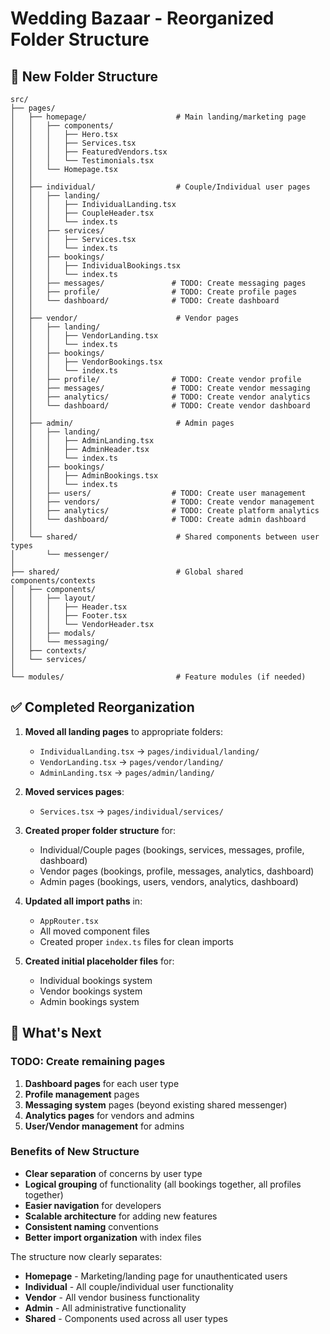 # Wedding Bazaar - Reorganized Folder Structure

## 📁 New Folder Structure

```
src/
├── pages/
│   ├── homepage/                    # Main landing/marketing page
│   │   ├── components/
│   │   │   ├── Hero.tsx
│   │   │   ├── Services.tsx
│   │   │   ├── FeaturedVendors.tsx
│   │   │   └── Testimonials.tsx
│   │   └── Homepage.tsx
│   │
│   ├── individual/                  # Couple/Individual user pages
│   │   ├── landing/
│   │   │   ├── IndividualLanding.tsx
│   │   │   ├── CoupleHeader.tsx
│   │   │   └── index.ts
│   │   ├── services/
│   │   │   ├── Services.tsx
│   │   │   └── index.ts
│   │   ├── bookings/
│   │   │   ├── IndividualBookings.tsx
│   │   │   └── index.ts
│   │   ├── messages/               # TODO: Create messaging pages
│   │   ├── profile/                # TODO: Create profile pages
│   │   └── dashboard/              # TODO: Create dashboard
│   │
│   ├── vendor/                      # Vendor pages
│   │   ├── landing/
│   │   │   ├── VendorLanding.tsx
│   │   │   └── index.ts
│   │   ├── bookings/
│   │   │   ├── VendorBookings.tsx
│   │   │   └── index.ts
│   │   ├── profile/                # TODO: Create vendor profile
│   │   ├── messages/               # TODO: Create vendor messaging
│   │   ├── analytics/              # TODO: Create vendor analytics
│   │   └── dashboard/              # TODO: Create vendor dashboard
│   │
│   ├── admin/                       # Admin pages
│   │   ├── landing/
│   │   │   ├── AdminLanding.tsx
│   │   │   ├── AdminHeader.tsx
│   │   │   └── index.ts
│   │   ├── bookings/
│   │   │   ├── AdminBookings.tsx
│   │   │   └── index.ts
│   │   ├── users/                  # TODO: Create user management
│   │   ├── vendors/                # TODO: Create vendor management
│   │   ├── analytics/              # TODO: Create platform analytics
│   │   └── dashboard/              # TODO: Create admin dashboard
│   │
│   └── shared/                      # Shared components between user types
│       └── messenger/
│
├── shared/                          # Global shared components/contexts
│   ├── components/
│   │   ├── layout/
│   │   │   ├── Header.tsx
│   │   │   ├── Footer.tsx
│   │   │   └── VendorHeader.tsx
│   │   ├── modals/
│   │   └── messaging/
│   ├── contexts/
│   └── services/
│
└── modules/                         # Feature modules (if needed)
```

## ✅ Completed Reorganization

1. **Moved all landing pages** to appropriate folders:
   - `IndividualLanding.tsx` → `pages/individual/landing/`
   - `VendorLanding.tsx` → `pages/vendor/landing/`
   - `AdminLanding.tsx` → `pages/admin/landing/`

2. **Moved services pages**:
   - `Services.tsx` → `pages/individual/services/`

3. **Created proper folder structure** for:
   - Individual/Couple pages (bookings, services, messages, profile, dashboard)
   - Vendor pages (bookings, profile, messages, analytics, dashboard)
   - Admin pages (bookings, users, vendors, analytics, dashboard)

4. **Updated all import paths** in:
   - `AppRouter.tsx`
   - All moved component files
   - Created proper `index.ts` files for clean imports

5. **Created initial placeholder files** for:
   - Individual bookings system
   - Vendor bookings system
   - Admin bookings system

## 🚀 What's Next

### TODO: Create remaining pages

1. **Dashboard pages** for each user type
2. **Profile management** pages
3. **Messaging system** pages (beyond existing shared messenger)
4. **Analytics pages** for vendors and admins
5. **User/Vendor management** for admins

### Benefits of New Structure

- **Clear separation** of concerns by user type
- **Logical grouping** of functionality (all bookings together, all profiles together)
- **Easier navigation** for developers
- **Scalable architecture** for adding new features
- **Consistent naming** conventions
- **Better import organization** with index files

The structure now clearly separates:
- **Homepage** - Marketing/landing page for unauthenticated users
- **Individual** - All couple/individual user functionality
- **Vendor** - All vendor business functionality  
- **Admin** - All administrative functionality
- **Shared** - Components used across all user types
